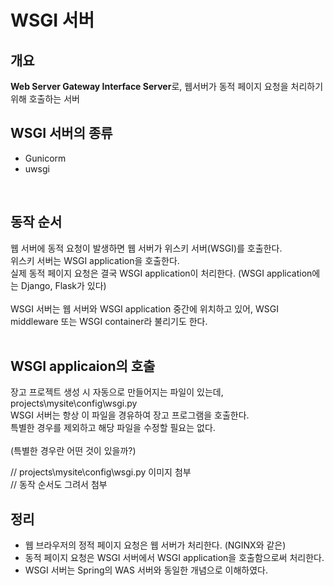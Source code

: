 # WSGI 서버

## 개요
**Web Server Gateway Interface Server**로, 웹서버가 동적 페이지 요청을 처리하기 위해 호출하는 서버 <br/>

## WSGI 서버의 종류
- Gunicorm
- uwsgi
<br/>

## 동작 순서
웹 서버에 동적 요청이 발생하면 웹 서버가 위스키 서버(WSGI)를 호출한다. <br/>
위스키 서버는 WSGI application을 호출한다. <br/>
실제 동적 페이지 요청은 결국 WSGI application이 처리한다. (WSGI application에는 Django, Flask가 있다) <br/>
<br/>
WSGI 서버는 웹 서버와 WSGI application 중간에 위치하고 있어, WSGI middleware 또는 WSGI container라 불리기도 한다.<br/>
<br/>
## WSGI applicaion의 호출
장고 프로젝트 생성 시 자동으로 만들어지는 파일이 있는데, projects\mysite\config\wsgi.py <br/>
WSGI 서버는 항상 이 파일을 경유하여 장고 프로그램을 호출한다. <br/>
특별한 경우를 제외하고 해당 파일을 수정할 필요는 없다. <br/>
<br/>
(특별한 경우란 어떤 것이 있을까?) <br/>

// projects\mysite\config\wsgi.py 이미지 첨부 <br/>
// 동작 순서도 그려서 첨부 <br/>

## 정리
- 웹 브라우저의 정적 페이지 요청은 웹 서버가 처리한다. (NGINX와 같은) <br/>
- 동적 페이지 요청은 WSGI 서버에서 WSGI application을 호출함으로써 처리한다. <br/>
- WSGI 서버는 Spring의 WAS 서버와 동일한 개념으로 이해하였다. <br/>
